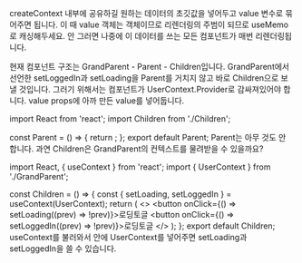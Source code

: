 createContext 내부에 공유하길 원하는 데이터의 초깃값을 넣어두고 value 변수로 묶어주면 됩니다. 이 때 value 객체는 객체이므로 리렌더링의 주범이 되므로 useMemo로 캐싱해두세요. 안 그러면 나중에 이 데이터를 쓰는 모든 컴포넌트가 매번 리렌더링됩니다.

현재 컴포넌트 구조는 GrandParent - Parent - Children입니다. GrandParent에서 선언한 setLoggedIn과 setLoading을 Parent를 거치지 않고 바로 Children으로 보낼 것입니다. 그러기 위해서는 컴포넌트가 UserContext.Provider로 감싸져있어야 합니다. value props에 아까 만든 value를 넣어둡니다.

import React from 'react';
import Children from './Children';

const Parent = () => {
  return <Children />;
};
export default Parent;
Parent는 아무 것도 안 합니다. 과연 Children은 GrandParent의 컨텍스트를 물려받을 수 있을까요?

import React, { useContext } from 'react';
import { UserContext } from './GrandParent';

const Children = () => {
  const { setLoading, setLoggedIn } = useContext(UserContext);
  return (
    <>
      <button onClick={() => setLoading((prev) => !prev)}>로딩토글</button>
      <button onClick={() => setLoggedIn((prev) => !prev)}>로딩토글</button>
    </>
  );
};
export default Children; 
useContext를 불러와서 안에 UserContext를 넣어주면 setLoading과 setLoggedIn을 쓸 수 있습니다.
